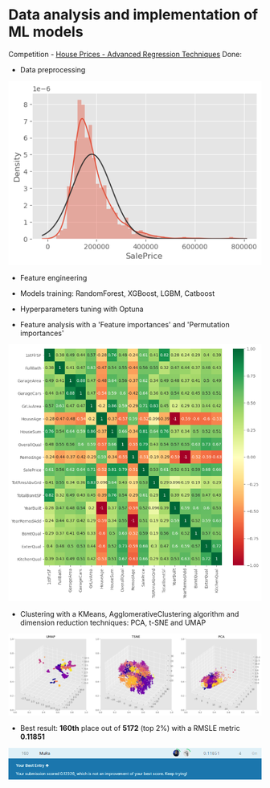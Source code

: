 # Data analysis and implementation of ML models
Competition - [House Prices - Advanced Regression Techniques](https://www.kaggle.com/c/house-prices-advanced-regression-techniques/overview)
Done:
- Data preprocessing

<img src="static/target_distr.png"/>

- Feature engineering
- Models training: RandomForest, XGBoost, LGBM, Catboost
- Hyperparameters tuning with Optuna

- Feature analysis with a 'Feature importances' and 'Permutation importances'

<img src="static/corrmat.png"/>

- Clustering with a KMeans, AgglomerativeClustering algorithm and dimension reduction techniques: PCA, t-SNE and UMAP

<img src="static/cluster.png"/>

- Best result: __160th__ place out of __5172__ (top 2%) with a RMSLE metric __0.11851__

<img src="static/leaderboard.jpg"/>
